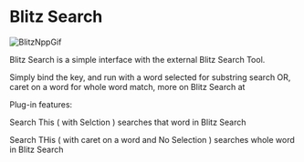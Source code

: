 # Blitz Search

![BlitzNppGif](https://github.com/Natestah/BlitsNppPlugin/assets/11800697/a48ec365-6cef-4ea6-b025-332783200855)

Blitz Search is a simple interface with the external Blitz Search Tool.

Simply bind the key, and run with a word selected for substring search OR, caret on a word for whole word match, more on Blitz Search at

Plug-in features:

Search This ( with Selction ) searches that word in Blitz Search

Search THis ( with caret on a word and No Selection ) searches whole word in Blitz Search
